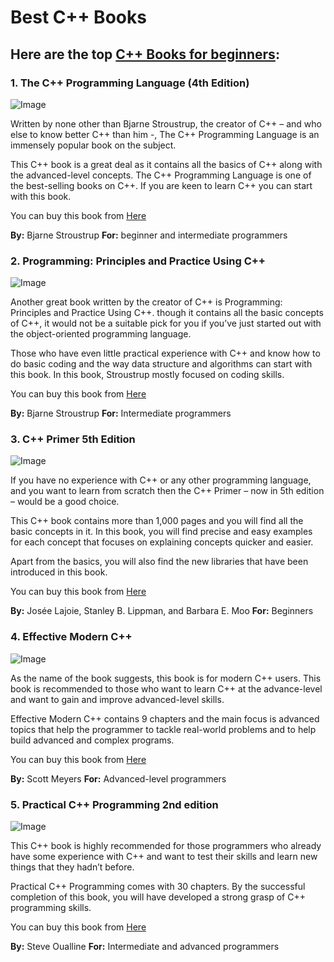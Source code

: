 # Best C++ Books

## Here are the top [C++ Books for beginners](https://www.techgeekbuzz.com/best-cpp-books/):

### 1. The C++ Programming Language (4th Edition)

![Image](https://secureservercdn.net/160.153.137.163/84g.4be.myftpupload.com/wp-content/uploads/2019/03/C-Programming.jpg)

Written by none other than Bjarne Stroustrup, the creator of C++ – and who else to know better C++ than him -, The C++ Programming Language is an immensely popular book on the subject.

This C++ book is a great deal as it contains all the basics of C++ along with the advanced-level concepts. The C++ Programming Language is one of the best-selling books on C++. If you are keen to learn C++ you can start with this book.

You can buy this book from [Here](https://www.amazon.in/C-Programming-Language-Bjarne-Stroustrup/dp/0321958322)

**By:** Bjarne Stroustrup
**For:** beginner and intermediate programmers

### 2. Programming: Principles and Practice Using C++

![Image](https://secureservercdn.net/160.153.137.163/84g.4be.myftpupload.com/wp-content/uploads/2019/03/Prinicples-and-Practice-using-C-237x300.jpg)

Another great book written by the creator of C++ is Programming: Principles and Practice Using C++. though it contains all the basic concepts of C++, it would not be a suitable pick for you if you’ve just started out with the object-oriented programming language.

Those who have even little practical experience with C++ and know how to do basic coding and the way data structure and algorithms can start with this book. In this book, Stroustrup mostly focused on coding skills.

You can buy this book from [Here](https://www.amazon.in/Programming-Principles-Practice-Using-C/dp/0321992784)

**By:** Bjarne Stroustrup
**For:** Intermediate programmers

### 3. C++ Primer 5th Edition

![Image](https://secureservercdn.net/160.153.137.163/84g.4be.myftpupload.com/wp-content/uploads/2019/03/C-Primer-5th-Edition-228x300.jpg)

If you have no experience with C++ or any other programming language, and you want to learn from scratch then the C++ Primer – now in 5th edition – would be a good choice.

This C++ book contains more than 1,000 pages and you will find all the basic concepts in it. In this book, you will find precise and easy examples for each concept that focuses on explaining concepts quicker and easier. 

Apart from the basics, you will also find the new libraries that have been introduced in this book.

You can buy this book from [Here](https://www.amazon.in/Primer-5th-Stanley-B-Lippman/dp/0321714113?tag=hackr0df-21)

**By:** Josée Lajoie, Stanley B. Lippman, and Barbara E. Moo
**For:** Beginners

### 4. Effective Modern C++

![Image](https://secureservercdn.net/160.153.137.163/84g.4be.myftpupload.com/wp-content/uploads/2019/03/Effective-Morden-C-229x300.jpg)

As the name of the book suggests, this book is for modern C++ users. This book is recommended to those who want to learn C++ at the advance-level and want to gain and improve advanced-level skills.

Effective Modern C++ contains 9 chapters and the main focus is advanced topics that help the programmer to tackle real-world problems and to help build advanced and complex programs.

You can buy this book from [Here](https://www.amazon.in/Effective-Modern-C-Scott-Meyers/dp/1491903996)

**By:** Scott Meyers
**For:** Advanced-level programmers

### 5. Practical C++ Programming 2nd edition

![Image](https://secureservercdn.net/160.153.137.163/84g.4be.myftpupload.com/wp-content/uploads/2019/03/Practical-C-Programming-2nd-edition-237x300.jpg)

This C++ book is highly recommended for those programmers who already have some experience with C++ and want to test their skills and learn new things that they hadn’t before.

Practical C++ Programming comes with 30 chapters. By the successful completion of this book, you will have developed a strong grasp of C++ programming skills.

You can buy this book from [Here](https://www.amazon.com/Practical-Programming-Second-Steve-Oualline/dp/0596004192)

**By:** Steve Oualline
**For:** Intermediate and advanced programmers

